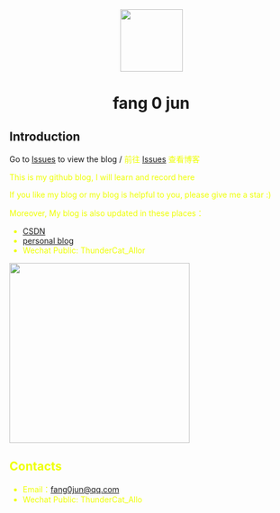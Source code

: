 <div align="center">
  <a href="https://xmake.io">
    <img width="111" heigth="160" src="https://img-blog.csdnimg.cn/20200917015647827.png">
  </a>  
  <h1>fang 0 jun</h1>

</div>

## Introduction
Go to [Issues](https://github.com/fang0jun/Blog/issues) to view the blog</font> / <font color="#eeff00">前往 [Issues](https://github.com/fang0jun/Blog/issues) 查看博客
  
This is my github blog, I will learn and record here

If you like my blog or my blog is helpful to you, please give me a star :)

Moreover, My blog is also updated in these places：
* [CSDN](https://blog.csdn.net/a13352912632)
* [personal blog](fang0jun.github.io/)
* Wechat Public: ThunderCat_Allor
<div >
  <a>
    <img width="320" heigth="320" src="https://img-blog.csdnimg.cn/2020091701273449.jpg?#pic_center">
  </a>  
</div>

## Contacts

* Email：[fang0jun@qq.com](fang0jun@qq.com)
* Wechat Public: ThunderCat_Allo
